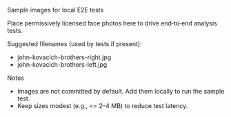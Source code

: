 Sample images for local E2E tests

Place permissively licensed face photos here to drive end‑to‑end analysis tests.

Suggested filenames (used by tests if present):

- john-kovacich-brothers-right.jpg
- john-kovacich-brothers-left.jpg

Notes

- Images are not committed by default. Add them locally to run the sample test.
- Keep sizes modest (e.g., <= 2–4 MB) to reduce test latency.
